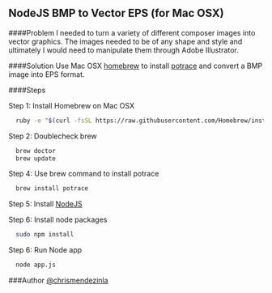NodeJS BMP to Vector EPS (for Mac OSX)
-

####Problem
I needed to turn a variety of different composer images into vector graphics. The images needed to be of any shape and style and ultimately I would need to manipulate them through Adobe Illustrator.

####Solution
Use Mac OSX [homebrew](http://brew.sh/) to install [potrace](http://potrace.sourceforge.net/potrace.1.html) and convert a BMP image into EPS format. 


####Steps

Step 1: Install Homebrew on Mac OSX
```sh
  ruby -e "$(curl -fsSL https://raw.githubusercontent.com/Homebrew/install/master/install)"
```

Step 2: Doublecheck brew
```sh
  brew doctor
  brew update
```

Step 4: Use brew command to install potrace
```sh
  brew install potrace
```

Step 5: Install [NodeJS](http://nodejs.org/)

Step 6: Install node packages
```sh
  sudo npm install 
```

Step 6: Run Node app
```sh
  node app.js
```


###Author
[@chrismendezinla](http://twitter.com/chrismendezinla)
